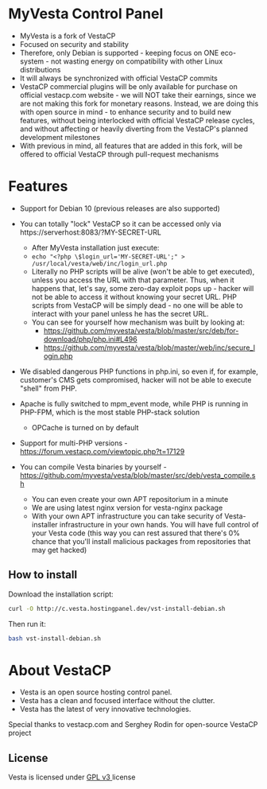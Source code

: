 MyVesta Control Panel
==================================================

* MyVesta is a fork of VestaCP
* Focused on security and stability
* Therefore, only Debian is supported - keeping focus on ONE eco-system - not wasting energy on compatibility with other Linux distributions
* It will always be synchronized with official VestaCP commits
* VestaCP commercial plugins will be only available for purchase on official vestacp.com website - we will NOT take their earnings, since we are not making this fork for monetary reasons. Instead, we are doing this with open source in mind - to enhance security and to build new features, without being interlocked with official VestaCP release cycles, and without affecting or heavily diverting from the VestaCP's planned development milestones
* With previous in mind, all features that are added in this fork, will be offered to official VestaCP through pull-request mechanisms

Features
==================================================

+ Support for Debian 10 (previous releases are also supported)

+ You can totally "lock" VestaCP so it can be accessed only via https://serverhost:8083/?MY-SECRET-URL
    + After MyVesta installation just execute:
    + `echo "<?php \$login_url='MY-SECRET-URL';" > /usr/local/vesta/web/inc/login_url.php`
    + Literally no PHP scripts will be alive (won't be able to get executed), unless you access the URL with that parameter. Thus, when it happens that, let's say, some zero-day exploit pops up - hacker will not be able to access it without knowing your secret URL. PHP scripts from VestaCP will be simply dead - no one will be able to interact with your panel unless he has the secret URL.
    + You can see for yourself how mechanism was built by looking at:
      + https://github.com/myvesta/vesta/blob/master/src/deb/for-download/php/php.ini#L496
      + https://github.com/myvesta/vesta/blob/master/web/inc/secure_login.php

+ We disabled dangerous PHP functions in php.ini, so even if, for example, customer's CMS gets compromised, hacker will not be able to execute "shell" from PHP.

+ Apache is fully switched to mpm_event mode, while PHP is running in PHP-FPM, which is the most stable PHP-stack solution
    + OPCache is turned on by default

+ Support for multi-PHP versions - https://forum.vestacp.com/viewtopic.php?t=17129

+ You can compile Vesta binaries by yourself - https://github.com/myvesta/vesta/blob/master/src/deb/vesta_compile.sh
    + You can even create your own APT repositorium in a minute
    + We are using latest nginx version for vesta-nginx package
    + With your own APT infrastructure you can take security of Vesta-installer infrastructure in your own hands. You will have full control of your Vesta code (this way you can rest assured that there's 0% chance that you'll install malicious packages from repositories that may get hacked)

How to install
----------------------------
Download the installation script:
```bash
curl -O http://c.vesta.hostingpanel.dev/vst-install-debian.sh
```
Then run it:
```bash
bash vst-install-debian.sh
```

About VestaCP
==================================================

* Vesta is an open source hosting control panel.
* Vesta has a clean and focused interface without the clutter.
* Vesta has the latest of very innovative technologies.

Special thanks to vestacp.com and Serghey Rodin for open-source VestaCP project

License
----------------------------
Vesta is licensed under  [GPL v3 ](https://github.com/serghey-rodin/vesta/blob/master/LICENSE) license

